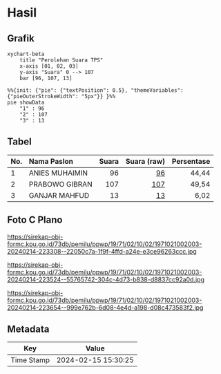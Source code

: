 # Hasil

## Grafik

```mermaid
xychart-beta
    title "Perolehan Suara TPS"
    x-axis [01, 02, 03]
    y-axis "Suara" 0 --> 107
    bar [96, 107, 13]
```

```mermaid
%%{init: {"pie": {"textPosition": 0.5}, "themeVariables": {"pieOuterStrokeWidth": "5px"}} }%%
pie showData
    "1" : 96
    "2" : 107
    "3" : 13
```

## Tabel

| No. | Nama Paslon    | Suara | Suara (raw) | Persentase |
|:--- |:-------------- | -----:| -----------:| ----------:|
| 1   | ANIES MUHAIMIN | 96    | [96][p-1]   | 44,44      |
| 2   | PRABOWO GIBRAN | 107   | [107][p-2]  | 49,54      |
| 3   | GANJAR MAHFUD  | 13    | [13][p-3]   | 6,02       |


[p-1]: https://github.com/gigit-pemilu/pemilu-2024-19-kepulauan-bangka-belitung/blob/main/pilpres/hitung-suara/sub/19-kepulauan-bangka-belitung/sub/71-kota-pangkal-pinang/sub/02-taman-sari/sub/1002-gedung-nasional/sub/003-tps/sub/paslon-1.txt
[p-2]: https://github.com/gigit-pemilu/pemilu-2024-19-kepulauan-bangka-belitung/blob/main/pilpres/hitung-suara/sub/19-kepulauan-bangka-belitung/sub/71-kota-pangkal-pinang/sub/02-taman-sari/sub/1002-gedung-nasional/sub/003-tps/sub/paslon-2.txt
[p-3]: https://github.com/gigit-pemilu/pemilu-2024-19-kepulauan-bangka-belitung/blob/main/pilpres/hitung-suara/sub/19-kepulauan-bangka-belitung/sub/71-kota-pangkal-pinang/sub/02-taman-sari/sub/1002-gedung-nasional/sub/003-tps/sub/paslon-3.txt

## Foto C Plano

https://sirekap-obj-formc.kpu.go.id/73db/pemilu/ppwp/19/71/02/10/02/1971021002003-20240214-223308--22050c7a-1f9f-4ffd-a24e-e3ce96263ccc.jpg

https://sirekap-obj-formc.kpu.go.id/73db/pemilu/ppwp/19/71/02/10/02/1971021002003-20240214-223524--55765742-304c-4d73-b838-d8837cc92a0d.jpg

https://sirekap-obj-formc.kpu.go.id/73db/pemilu/ppwp/19/71/02/10/02/1971021002003-20240214-223654--999e762b-6d08-4e4d-a198-d08c473583f2.jpg


## Metadata

| Key        | Value               |
| ---------- | ------------------- |
| Time Stamp | 2024-02-15 15:30:25 |



